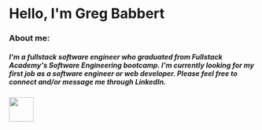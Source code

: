 # Hello, I'm Greg Babbert

### About me:
##### I'm a fullstack software engineer who graduated from Fullstack Academy's Software Engineering bootcamp. I'm currently looking for my first job as a software engineer or web developer. Please feel free to connect and/or message me through LinkedIn.

[<img src="https://upload.wikimedia.org/wikipedia/commons/thumb/8/81/LinkedIn_icon.svg/1200px-LinkedIn_icon.svg.png" width="50px" height="50px">](https://www.linkedin.com/in/greg-babbert/)

<!--
**gregbabbert/gregbabbert** is a ✨ _special_ ✨ repository because its `README.md` (this file) appears on your GitHub profile.

Here are some ideas to get you started:

- 🔭 I’m currently working on ...
- 🌱 I’m currently learning ...
- 👯 I’m looking to collaborate on ...
- 🤔 I’m looking for help with ...
- 💬 Ask me about ...
- 📫 How to reach me: ...
- 😄 Pronouns: ...
- ⚡ Fun fact: ...
-->
